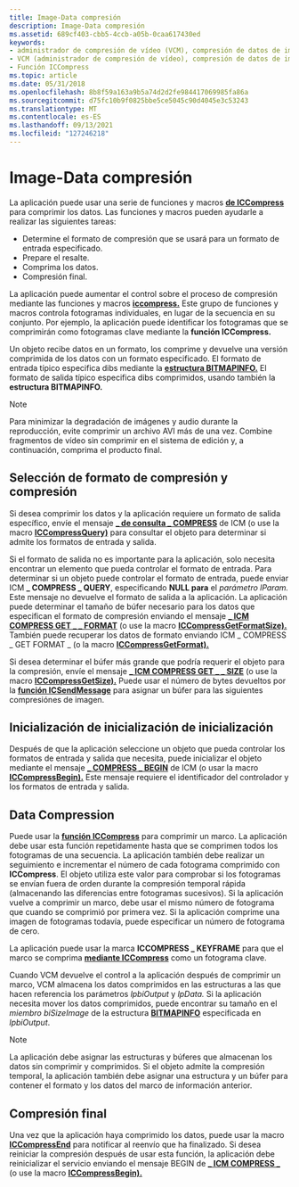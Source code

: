 ```yaml
---
title: Image-Data compresión
description: Image-Data compresión
ms.assetid: 689cf403-cbb5-4ccb-a05b-0caa617430ed
keywords:
- administrador de compresión de vídeo (VCM), compresión de datos de imagen
- VCM (administrador de compresión de vídeo), compresión de datos de imagen
- Función ICCompress
ms.topic: article
ms.date: 05/31/2018
ms.openlocfilehash: 8b8f59a163a9b5a74d2d2fe984417069985fa86a
ms.sourcegitcommit: d75fc10b9f0825bbe5ce5045c90d4045e3c53243
ms.translationtype: MT
ms.contentlocale: es-ES
ms.lasthandoff: 09/13/2021
ms.locfileid: "127246218"
---
```

# <a name="image-data-compression"></a>Image-Data compresión

La aplicación puede usar una serie de funciones y macros [**de ICCompress**](/windows/desktop/api/Vfw/nf-vfw-iccompress) para comprimir los datos. Las funciones y macros pueden ayudarle a realizar las siguientes tareas:

-   Determine el formato de compresión que se usará para un formato de entrada especificado.
-   Prepare el resalte.
-   Comprima los datos.
-   Compresión final.

La aplicación puede aumentar el control sobre el proceso de compresión mediante las funciones y macros [**iccompress.**](/windows/desktop/api/Vfw/nf-vfw-iccompress) Este grupo de funciones y macros controla fotogramas individuales, en lugar de la secuencia en su conjunto. Por ejemplo, la aplicación puede identificar los fotogramas que se comprimirán como fotogramas clave mediante la **función ICCompress.**

Un objeto recibe datos en un formato, los comprime y devuelve una versión comprimida de los datos con un formato especificado. El formato de entrada típico especifica dibs mediante la [**estructura BITMAPINFO.**](/windows/win32/api/wingdi/ns-wingdi-bitmapinfo) El formato de salida típico especifica dibs comprimidos, usando también la **estructura BITMAPINFO.**

> [!Note]  
> Para minimizar la degradación de imágenes y audio durante la reproducción, evite comprimir un archivo AVI más de una vez. Combine fragmentos de vídeo sin comprimir en el sistema de edición y, a continuación, comprima el producto final.

 

## <a name="compressor-and-compression-format-selection"></a>Selección de formato de compresión y compresión

Si desea comprimir los datos y la aplicación requiere un formato de salida específico, envíe el mensaje [**\_ de consulta \_ COMPRESS**](icm-compress-query.md) de ICM (o use la macro [**ICCompressQuery)**](/windows/desktop/api/Vfw/nf-vfw-iccompressquery) para consultar el objeto para determinar si admite los formatos de entrada y salida.

Si el formato de salida no es importante para la aplicación, solo necesita encontrar un elemento que pueda controlar el formato de entrada. Para determinar si un objeto puede controlar el formato de entrada, puede enviar ICM **\_ COMPRESS \_ QUERY**, especificando **NULL para** el *parámetro lParam.* Este mensaje no devuelve el formato de salida a la aplicación. La aplicación puede determinar el tamaño de búfer necesario para los datos que especifican el formato de compresión enviando el mensaje [**\_ ICM COMPRESS GET \_ \_ FORMAT**](icm-compress-get-format.md) (o use la macro [**ICCompressGetFormatSize).**](/windows/desktop/api/Vfw/nf-vfw-iccompressgetformatsize) También puede recuperar los datos de formato enviando ICM \_ COMPRESS \_ GET FORMAT \_ (o la macro [**ICCompressGetFormat).**](/windows/desktop/api/Vfw/nf-vfw-iccompressgetformat)

Si desea determinar el búfer más grande que podría requerir el objeto para la compresión, envíe el mensaje [**\_ ICM COMPRESS GET \_ \_ SIZE**](icm-compress-get-size.md) (o use la macro [**ICCompressGetSize).**](/windows/desktop/api/Vfw/nf-vfw-iccompressgetsize) Puede usar el número de bytes devueltos por la [**función ICSendMessage**](/windows/desktop/api/Vfw/nf-vfw-icsendmessage) para asignar un búfer para las siguientes compresiónes de imagen.

## <a name="compressor-initialization"></a>Inicialización de inicialización de inicialización

Después de que la aplicación seleccione un objeto que pueda controlar los formatos de entrada y salida que necesita, puede inicializar el objeto mediante el mensaje [**\_ COMPRESS \_ BEGIN**](icm-compress-begin.md) de ICM (o usar la macro [**ICCompressBegin).**](/windows/desktop/api/Vfw/nf-vfw-iccompressbegin) Este mensaje requiere el identificador del controlador y los formatos de entrada y salida.

## <a name="data-compression"></a>Data Compression

Puede usar la [**función ICCompress**](/windows/desktop/api/Vfw/nf-vfw-iccompress) para comprimir un marco. La aplicación debe usar esta función repetidamente hasta que se comprimen todos los fotogramas de una secuencia. La aplicación también debe realizar un seguimiento e incrementar el número de cada fotograma comprimido con **ICCompress**. El objeto utiliza este valor para comprobar si los fotogramas se envían fuera de orden durante la compresión temporal rápida (almacenando las diferencias entre fotogramas sucesivos). Si la aplicación vuelve a comprimir un marco, debe usar el mismo número de fotograma que cuando se comprimió por primera vez. Si la aplicación comprime una imagen de fotogramas todavía, puede especificar un número de fotograma de cero.

La aplicación puede usar la marca **ICCOMPRESS \_ KEYFRAME** para que el marco se comprima [**mediante ICCompress**](/windows/desktop/api/Vfw/nf-vfw-iccompress) como un fotograma clave.

Cuando VCM devuelve el control a la aplicación después de comprimir un marco, VCM almacena los datos comprimidos en las estructuras a las que hacen referencia los parámetros *lpbiOutput* y *lpData.* Si la aplicación necesita mover los datos comprimidos, puede encontrar su tamaño en el *miembro biSizeImage* de la estructura [**BITMAPINFO**](/windows/win32/api/wingdi/ns-wingdi-bitmapinfo) especificada en *lpbiOutput*.

> [!Note]  
> La aplicación debe asignar las estructuras y búferes que almacenan los datos sin comprimir y comprimidos. Si el objeto admite la compresión temporal, la aplicación también debe asignar una estructura y un búfer para contener el formato y los datos del marco de información anterior.

 

## <a name="ending-compression"></a>Compresión final

Una vez que la aplicación haya comprimido los datos, puede usar la macro [**ICCompressEnd**](/windows/desktop/api/Vfw/nf-vfw-iccompressend) para notificar al reenvío que ha finalizado. Si desea reiniciar la compresión después de usar esta función, la aplicación debe reinicializar el servicio enviando el mensaje BEGIN de [**\_ ICM COMPRESS \_**](icm-compress-begin.md) (o use la macro [**ICCompressBegin).**](/windows/desktop/api/Vfw/nf-vfw-iccompressbegin)

 

 